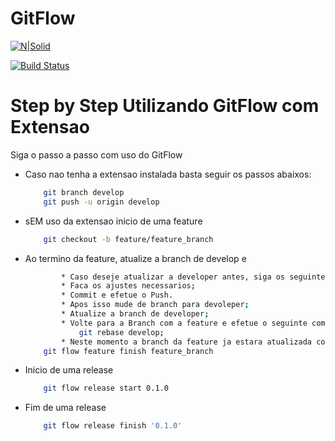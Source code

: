# GitFlow

[![N|Solid](https://cldup.com/dTxpPi9lDf.thumb.png)](https://nodesource.com/products/nsolid)

[![Build Status](https://travis-ci.org/joemccann/dillinger.svg?branch=master)](https://travis-ci.org/joemccann/dillinger)

# Step by Step Utilizando GitFlow com Extensao

Siga o passo a passo com uso do GitFlow

- Caso nao tenha a extensao instalada basta seguir os passos abaixos:
    
    ```sh
        git branch develop 
        git push -u origin develop
    ```
    
- sEM uso da extensao inicio de uma feature

    ```sh
        git checkout -b feature/feature_branch
    ```

- Ao termino da feature, atualize a branch de develop e

    ```sh
            * Caso deseje atualizar a developer antes, siga os seguintes passos
            * Faca os ajustes necessarios;
            * Commit e efetue o Push.
            * Apos isso mude de branch para devoleper;
            * Atualize a branch de developer;
            * Volte para a Branch com a feature e efetue o seguinte comando:
                git rebase develop;
            * Neste momento a branch da feature ja estara atualizada com os ajustes feito de developer;
        git flow feature finish feature_branch
    ```

- Inicio de uma release

    ```sh
        git flow release start 0.1.0
    ```

- Fim de uma release

    ```sh
        git flow release finish '0.1.0'
    ```